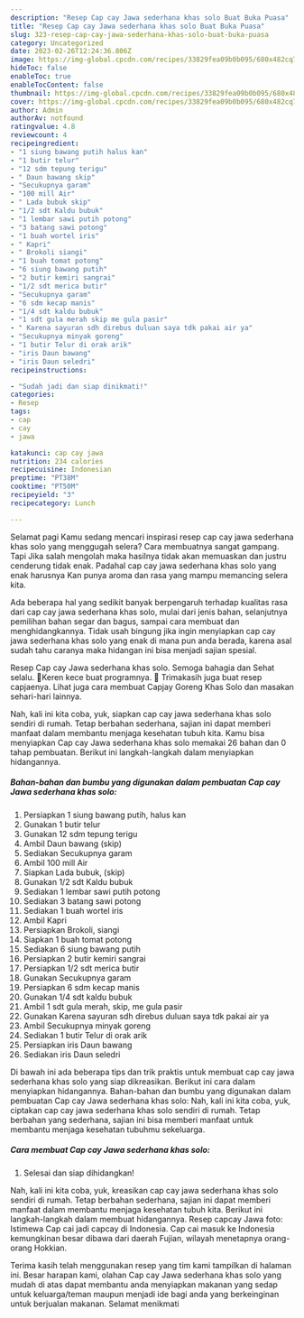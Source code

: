 ```yaml
---
description: "Resep Cap cay Jawa sederhana khas solo Buat Buka Puasa"
title: "Resep Cap cay Jawa sederhana khas solo Buat Buka Puasa"
slug: 323-resep-cap-cay-jawa-sederhana-khas-solo-buat-buka-puasa
category: Uncategorized
date: 2023-02-26T12:24:36.806Z
image: https://img-global.cpcdn.com/recipes/33829fea09b0b095/680x482cq70/cap-cay-jawa-sederhana-khas-solo-foto-resep-utama.jpg
hideToc: false
enableToc: true
enableTocContent: false
thumbnail: https://img-global.cpcdn.com/recipes/33829fea09b0b095/680x482cq70/cap-cay-jawa-sederhana-khas-solo-foto-resep-utama.jpg
cover: https://img-global.cpcdn.com/recipes/33829fea09b0b095/680x482cq70/cap-cay-jawa-sederhana-khas-solo-foto-resep-utama.jpg
author: Admin
authorAv: notfound
ratingvalue: 4.8
reviewcount: 4
recipeingredient:
- "1 siung bawang putih halus kan"
- "1 butir telur"
- "12 sdm tepung terigu"
- " Daun bawang skip"
- "Secukupnya garam"
- "100 mill Air"
- " Lada bubuk skip"
- "1/2 sdt Kaldu bubuk"
- "1 lembar sawi putih potong"
- "3 batang sawi potong"
- "1 buah wortel iris"
- " Kapri"
- " Brokoli siangi"
- "1 buah tomat potong"
- "6 siung bawang putih"
- "2 butir kemiri sangrai"
- "1/2 sdt merica butir"
- "Secukupnya garam"
- "6 sdm kecap manis"
- "1/4 sdt kaldu bubuk"
- "1 sdt gula merah skip me gula pasir"
- " Karena sayuran sdh direbus duluan saya tdk pakai air ya"
- "Secukupnya minyak goreng"
- "1 butir Telur di orak arik"
- "iris Daun bawang"
- "iris Daun seledri"
recipeinstructions:

- "Sudah jadi dan siap dinikmati!"
categories:
- Resep
tags:
- cap
- cay
- jawa

katakunci: cap cay jawa 
nutrition: 234 calories
recipecuisine: Indonesian
preptime: "PT38M"
cooktime: "PT50M"
recipeyield: "3"
recipecategory: Lunch

---
```



Selamat pagi Kamu sedang mencari inspirasi resep cap cay jawa sederhana khas solo yang menggugah selera? Cara membuatnya sangat gampang. Tapi Jika salah mengolah maka hasilnya tidak akan memuaskan dan justru cenderung tidak enak. Padahal cap cay jawa sederhana khas solo yang enak harusnya Kan punya aroma dan rasa yang mampu memancing selera kita.


Ada beberapa hal yang sedikit banyak berpengaruh terhadap kualitas rasa dari cap cay jawa sederhana khas solo, mulai dari jenis bahan, selanjutnya pemilihan bahan segar dan bagus, sampai cara membuat dan menghidangkannya. Tidak usah bingung jika ingin menyiapkan cap cay jawa sederhana khas solo yang enak di mana pun anda berada, karena asal sudah tahu caranya maka hidangan ini bisa menjadi sajian spesial.

Resep Cap cay Jawa sederhana khas solo. Semoga bahagia dan Sehat selalu. 🍒Keren kece buat programnya. 🍒 Trimakasih juga buat resep capjaenya. Lihat juga cara membuat Capjay Goreng Khas Solo dan masakan sehari-hari lainnya.


Nah, kali ini kita coba, yuk, siapkan cap cay jawa sederhana khas solo sendiri di rumah. Tetap berbahan sederhana, sajian ini dapat memberi manfaat dalam membantu menjaga kesehatan tubuh kita. Kamu bisa menyiapkan Cap cay Jawa sederhana khas solo memakai 26 bahan dan 0 tahap pembuatan. Berikut ini langkah-langkah dalam menyiapkan hidangannya.

<!--inarticleads1-->

##### Bahan-bahan dan bumbu yang digunakan dalam pembuatan Cap cay Jawa sederhana khas solo:

1. Persiapkan 1 siung bawang putih, halus kan
1. Gunakan 1 butir telur
1. Gunakan 12 sdm tepung terigu
1. Ambil  Daun bawang (skip)
1. Sediakan Secukupnya garam
1. Ambil 100 mill Air
1. Siapkan  Lada bubuk, (skip)
1. Gunakan 1/2 sdt Kaldu bubuk
1. Sediakan 1 lembar sawi putih potong
1. Sediakan 3 batang sawi potong
1. Sediakan 1 buah wortel iris
1. Ambil  Kapri
1. Persiapkan  Brokoli, siangi
1. Siapkan 1 buah tomat potong
1. Sediakan 6 siung bawang putih
1. Persiapkan 2 butir kemiri sangrai
1. Persiapkan 1/2 sdt merica butir
1. Gunakan Secukupnya garam
1. Persiapkan 6 sdm kecap manis
1. Gunakan 1/4 sdt kaldu bubuk
1. Ambil 1 sdt gula merah, skip, me gula pasir
1. Gunakan  Karena sayuran sdh direbus duluan saya tdk pakai air ya
1. Ambil Secukupnya minyak goreng
1. Sediakan 1 butir Telur di orak arik
1. Persiapkan iris Daun bawang
1. Sediakan iris Daun seledri


Di bawah ini ada beberapa tips dan trik praktis untuk membuat cap cay jawa sederhana khas solo yang siap dikreasikan. Berikut ini cara dalam menyiapkan hidangannya. Bahan-bahan dan bumbu yang digunakan dalam pembuatan Cap cay Jawa sederhana khas solo: Nah, kali ini kita coba, yuk, ciptakan cap cay jawa sederhana khas solo sendiri di rumah. Tetap berbahan yang sederhana, sajian ini bisa memberi manfaat untuk membantu menjaga kesehatan tubuhmu sekeluarga. 

<!--inarticleads2-->

##### Cara membuat Cap cay Jawa sederhana khas solo:


1. Selesai dan siap dihidangkan!

Nah, kali ini kita coba, yuk, kreasikan cap cay jawa sederhana khas solo sendiri di rumah. Tetap berbahan sederhana, sajian ini dapat memberi manfaat dalam membantu menjaga kesehatan tubuh kita. Berikut ini langkah-langkah dalam membuat hidangannya. Resep capcay Jawa foto: Istimewa Cap cai jadi capcay di Indonesia. Cap cai masuk ke Indonesia kemungkinan besar dibawa dari daerah Fujian, wilayah menetapnya orang-orang Hokkian. 

Terima kasih telah menggunakan resep yang tim kami tampilkan di halaman ini. Besar harapan kami, olahan Cap cay Jawa sederhana khas solo yang mudah di atas dapat membantu anda menyiapkan makanan yang sedap untuk keluarga/teman maupun menjadi ide bagi anda yang berkeinginan untuk berjualan makanan. Selamat menikmati
